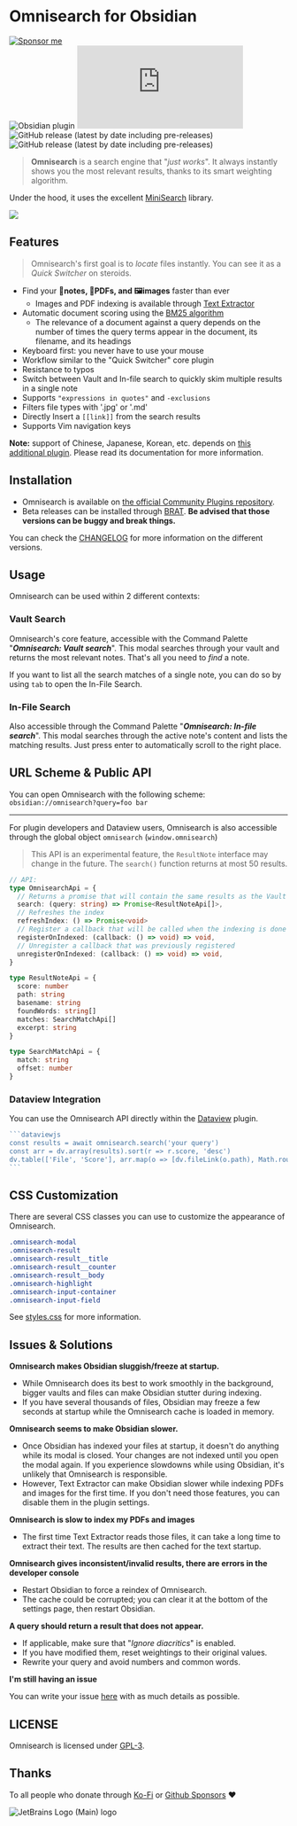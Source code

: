 # Omnisearch for Obsidian

[![Sponsor me](https://img.shields.io/badge/%E2%9D%A4%20Like%20this%20plugin%3F-Sponsor%20me!-ff69b4)](https://github.com/sponsors/scambier)  
![Obsidian plugin](https://img.shields.io/endpoint?url=https%3A%2F%2Fscambier.xyz%2Fobsidian-endpoints%2Fomnisearch.json)
![GitHub release (latest by date and asset)](https://img.shields.io/github/downloads/scambier/obsidian-omnisearch/latest/main.js)  
![GitHub release (latest by date including pre-releases)](https://img.shields.io/github/v/release/scambier/obsidian-omnisearch)
![GitHub release (latest by date including pre-releases)](https://img.shields.io/github/v/release/scambier/obsidian-omnisearch?include_prereleases&label=BRAT%20beta)

> **Omnisearch** is a search engine that "_just works_". It always instantly shows you the most relevant results, thanks
> to its smart weighting algorithm.

Under the hood, it uses the excellent [MiniSearch](https://github.com/lucaong/minisearch) library.

![](https://raw.githubusercontent.com/scambier/obsidian-omnisearch/master/images/omnisearch.gif)

## Features

> Omnisearch's first goal is to _locate_ files instantly. You can see it as a _Quick Switcher_ on steroids.

- Find your **📝notes, 📄PDFs, and 🖼images** faster than ever
  - Images and PDF indexing is available
    through [Text Extractor](https://github.com/scambier/obsidian-text-extractor)
- Automatic document scoring using
  the [BM25 algorithm](https://github.com/lucaong/minisearch/issues/129#issuecomment-1046257399)
  - The relevance of a document against a query depends on the number of times the query terms appear in the document,
    its filename, and its headings
- Keyboard first: you never have to use your mouse
- Workflow similar to the "Quick Switcher" core plugin
- Resistance to typos
- Switch between Vault and In-file search to quickly skim multiple results in a single note
- Supports `"expressions in quotes"` and `-exclusions`
- Filters file types with '.jpg' or '.md'
- Directly Insert a `[[link]]` from the search results
- Supports Vim navigation keys

**Note:** support of Chinese, Japanese, Korean, etc. depends
on [this additional plugin](https://github.com/aidenlx/cm-chs-patch). Please read its documentation for more
information.

## Installation

- Omnisearch is available on [the official Community Plugins repository](https://obsidian.md/plugins?search=Omnisearch).
- Beta releases can be installed through [BRAT](https://github.com/TfTHacker/obsidian42-brat). **Be advised that those
  versions can be buggy and break things.**

You can check the [CHANGELOG](./CHANGELOG.md) for more information on the different versions.

## Usage

Omnisearch can be used within 2 different contexts:

### Vault Search

Omnisearch's core feature, accessible with the Command Palette "**_Omnisearch: Vault search_**". This modal searches
through your vault and returns the most relevant notes. That's all you need to _find_ a note.

If you want to list all the search matches of a single note, you can do so by using `tab` to open the In-File Search.

### In-File Search

Also accessible through the Command Palette "**_Omnisearch: In-file search_**". This modal searches through the active
note's content and lists the matching results. Just press enter to automatically scroll to the right place.

## URL Scheme & Public API

You can open Omnisearch with the following scheme: `obsidian://omnisearch?query=foo bar`

----

For plugin developers and Dataview users, Omnisearch is also accessible through the global
object `omnisearch` (`window.omnisearch`)

> This API is an experimental feature, the `ResultNote` interface may change in the future. The `search()` function
> returns at most 50 results.

```ts
// API:
type OmnisearchApi = {
  // Returns a promise that will contain the same results as the Vault modal
  search: (query: string) => Promise<ResultNoteApi[]>,
  // Refreshes the index
  refreshIndex: () => Promise<void>
  // Register a callback that will be called when the indexing is done
  registerOnIndexed: (callback: () => void) => void,
  // Unregister a callback that was previously registered
  unregisterOnIndexed: (callback: () => void) => void,
}

type ResultNoteApi = {
  score: number
  path: string
  basename: string
  foundWords: string[]
  matches: SearchMatchApi[]
  excerpt: string
}

type SearchMatchApi = {
  match: string
  offset: number
}
```

### Dataview Integration

You can use the Omnisearch API directly within the [Dataview](https://blacksmithgu.github.io/obsidian-dataview/) plugin.

~~~js
```dataviewjs
const results = await omnisearch.search('your query')
const arr = dv.array(results).sort(r => r.score, 'desc')
dv.table(['File', 'Score'], arr.map(o => [dv.fileLink(o.path), Math.round(o.score)]))
```
~~~

## CSS Customization

There are several CSS classes you can use to customize the appearance of Omnisearch.

```css
.omnisearch-modal
.omnisearch-result
.omnisearch-result__title
.omnisearch-result__counter
.omnisearch-result__body
.omnisearch-highlight
.omnisearch-input-container
.omnisearch-input-field
```

See [styles.css](./assets/styles.css) for more information.

## Issues & Solutions

**Omnisearch makes Obsidian sluggish/freeze at startup.**

- While Omnisearch does its best to work smoothly in the background, bigger vaults and files can make Obsidian stutter
  during indexing.
- If you have several thousands of files, Obsidian may freeze a few seconds at startup while the Omnisearch cache is
  loaded in memory.

**Omnisearch seems to make Obsidian slower.**

- Once Obsidian has indexed your files at startup, it doesn't do anything while its modal is closed. Your changes are
  not indexed until you open the modal again. If you experience slowdowns while using Obsidian, it's unlikely that
  Omnisearch is responsible.
- However, Text Extractor can make Obsidian slower while indexing PDFs and images for the first time. If you don't need
  those features, you can disable them in the plugin settings.

**Omnisearch is slow to index my PDFs and images**

- The first time Text Extractor reads those files, it can take a long time to extract their text. The results are then
  cached for the text startup.

**Omnisearch gives inconsistent/invalid results, there are errors in the developer console**

- Restart Obsidian to force a reindex of Omnisearch.
- The cache could be corrupted; you can clear it at the bottom of the settings page, then restart Obsidian.

**A query should return a result that does not appear.**

- If applicable, make sure that "*Ignore diacritics*" is enabled.
- If you have modified them, reset weightings to their original values.
- Rewrite your query and avoid numbers and common words.

**I'm still having an issue**

You can write your issue [here](https://github.com/scambier/obsidian-omnisearch/issues) with as much details as
possible.

## LICENSE

Omnisearch is licensed under [GPL-3](https://tldrlegal.com/license/gnu-general-public-license-v3-(gpl-3)).

## Thanks

To all people who donate through [Ko-Fi](https://ko-fi.com/scambier)
or [Github Sponsors](https://github.com/sponsors/scambier) ❤

![JetBrains Logo (Main) logo](https://resources.jetbrains.com/storage/products/company/brand/logos/jb_beam.svg)
